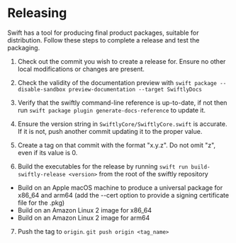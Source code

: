 # Releasing

Swift has a tool for producing final product packages, suitable for distribution. Follow these steps to complete a release and test the packaging.

1. Check out the commit you wish to create a release for. Ensure no other local modifications or changes are present.

2. Check the validity of the documentation preview  with `swift package --disable-sandbox preview-documentation --target SwiftlyDocs`

3. Verify that the swiftly command-line reference is up-to-date, if not then run `swift package plugin generate-docs-reference` to update it.

4. Ensure the version string in `SwiftlyCore/SwiftlyCore.swift` is accurate. If it is not, push another commit updating it to the proper value.

5. Create a tag on that commit with the format "x.y.z". Do not omit "z", even if its value is 0.

6. Build the executables for the release by running `swift run build-swiftly-release <version>` from the root of the swiftly repository
  * Build on an Apple macOS machine to produce a universal package for x86_64 and arm64 (add the --cert option to provide a signing certificate file for the .pkg)
  * Build on an Amazon Linux 2 image for x86_64
  * Build on an Amazon Linux 2 image for arm64

7. Push the tag to `origin`. `git push origin <tag_name>`
